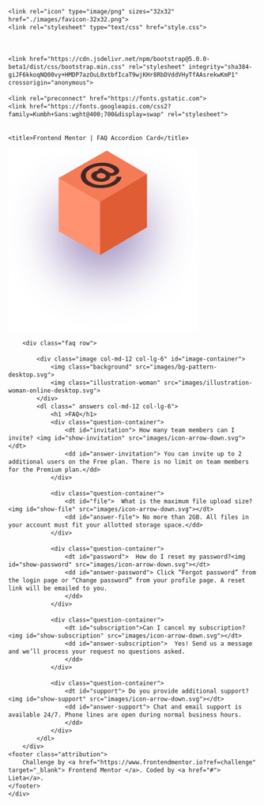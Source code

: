 <!DOCTYPE html>
<html lang="en">
<head>
	<meta charset="UTF-8">
	<meta name="viewport" content="width=device-width, initial-scale=1.0"> <!-- displays site properly based on user's device -->

	<link rel="icon" type="image/png" sizes="32x32" href="./images/favicon-32x32.png">
	<link rel="stylesheet" type="text/css" href="style.css">
	

	 
	<link href="https://cdn.jsdelivr.net/npm/bootstrap@5.0.0-beta1/dist/css/bootstrap.min.css" rel="stylesheet" integrity="sha384-giJF6kkoqNQ00vy+HMDP7azOuL0xtbfIcaT9wjKHr8RbDVddVHyTfAAsrekwKmP1" crossorigin="anonymous">

	<link rel="preconnect" href="https://fonts.gstatic.com">
	<link href="https://fonts.googleapis.com/css2?family=Kumbh+Sans:wght@400;700&display=swap" rel="stylesheet">
	

 	<title>Frontend Mentor | FAQ Accordion Card</title>

</head>

<body>
	<div class="contenedor" >
		<div class="box-container">
			<img class="illustration-box " src="images/illustration-box-desktop.svg">
		</div>
		
		<div class="faq row">
			
			<div class="image col-md-12 col-lg-6" id="image-container">
				<img class="background" src="images/bg-pattern-desktop.svg">
				<img class="illustration-woman" src="images/illustration-woman-online-desktop.svg">
			</div>
			<dl class=" answers col-md-12 col-lg-6"> 
				<h1 >FAQ</h1>
				<div class="question-container">
					<dt id="invitation"> How many team members can I invite? <img id="show-invitation" src="images/icon-arrow-down.svg"></dt> 
					<dd id="answer-invitation"> You can invite up to 2 additional users on the Free plan. There is no limit on team members for the Premium plan.</dd>
				</div>
				
				<div class="question-container">
					<dt id="file">  What is the maximum file upload size? <img id="show-file" src="images/icon-arrow-down.svg"></dt>
					<dd id="answer-file"> No more than 2GB. All files in your account must fit your allotted storage space.</dd>
				</div>

				<div class="question-container">
					<dt id="password">  How do I reset my password?<img id="show-password" src="images/icon-arrow-down.svg"></dt>
					<dd id="answer-password"> Click “Forgot password” from the login page or “Change password” from your profile page. A reset link will be emailed to you.
					</dd>
				</div>
				
				<div class="question-container">
					<dt id="subscription">Can I cancel my subscription?<img id="show-subscription" src="images/icon-arrow-down.svg"></dt>
					<dd id="answer-subscription">  Yes! Send us a message and we’ll process your request no questions asked.
					</dd>
				</div>

				<div class="question-container">
					<dt id="support"> Do you provide additional support? <img id="show-support" src="images/icon-arrow-down.svg"></dt>
					<dd id="answer-support"> Chat and email support is available 24/7. Phone lines are open during normal business hours.
					</dd>
				</div>
			</dl>
		</div>
	<footer class="attribution"> 
  		Challenge by <a href="https://www.frontendmentor.io?ref=challenge" target="_blank"> Frontend Mentor </a>. Coded by <a href="#"> Lieta</a>.
	</footer>
	</div>

</body>



<script type="text/javascript" src="codigo.js"></script>

</html>